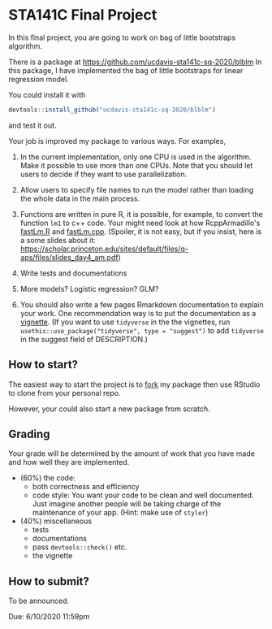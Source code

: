 # STA141C Final Project

In this final project, you are going to work on bag of little bootstraps algorithm.

There is a package at https://github.com/ucdavis-sta141c-sq-2020/blblm
In this package, I have implemented the bag of little bootstraps for linear regression model.

You could install it with
```r
devtools::install_github("ucdavis-sta141c-sq-2020/blblm")
```
and test it out.


Your job is improved my package to various ways. For examples,


1. In the current implementation, only one CPU is used in the algorithm. Make it possible to use more than one CPUs. Note that you should let users to decide if they want to use parallelization.

1. Allow users to specify file names to run the model rather than loading the whole data in the main process.

1. Functions are written in pure R, it is possible, for example, to convert the function `lm1` to c++ code. Your might need look at how RcppArmadillo's [fastLm.R](https://github.com/RcppCore/RcppArmadillo/blob/master/R/fastLm.R) and [fastLm.cpp](https://github.com/RcppCore/RcppArmadillo/blob/master/src/fastLm.cpp). (Spoiler, it is not easy, but if you insist, here is a some slides about it: https://scholar.princeton.edu/sites/default/files/q-aps/files/slides_day4_am.pdf)

1. Write tests and documentations

1. More models? Logistic regression? GLM?

1. You should also write a few pages Rmarkdown documentation to explain your work. One recommendation way is to put the documentation as a [vignette](https://r-pkgs.org/vignettes.html). (If you want to use `tidyverse` in the the vignettes, run `usethis::use_package("tidyverse", type = "suggest")` to add `tidyverse` in the suggest field of DESCRIPTION.)

## How to start?

The easiest way to start the project is to [fork](https://help.github.com/en/github/getting-started-with-github/fork-a-repo) my package then use RStudio to clone from your personal repo.

However, your could also start a new package from scratch.

## Grading

Your grade will be determined by the amount of work that you have made and how well they are implemented.

- (60%) the code: 
    - both correctness and efficiency
    - code style: You want your code to be clean and well documented. Just imagine another people will be taking charge of the maintenance of your app. (Hint: make use of `styler`)
- (40%) miscellaneous
    - tests
    - documentations
    - pass `devtools::check()` etc.
    - the vignette


## How to submit?

To be announced.

Due: 6/10/2020 11:59pm
